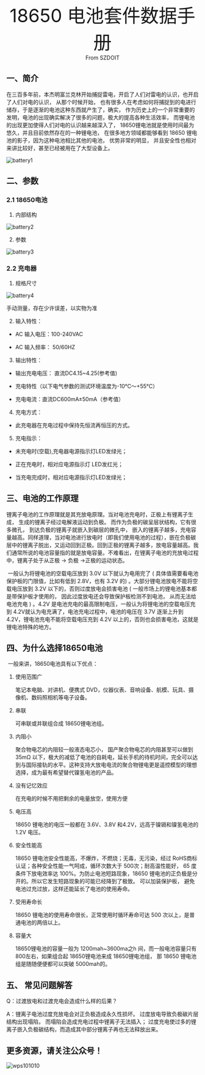 <center><font size=10> 18650 电池套件数据手册</center></font>
<center> From SZDOIT</center>

## 一、简介

​	在三百多年前，本杰明富兰克林开始捕捉雷电，开启了人们对雷电的认识，也开启了人们对电的认识， 从那个时候开始， 也有很多人在考虑如何将捕捉到的电进行储存，于是逐渐的电池这种东西就产生了，确实， 作为历史上的一个非常重要的发明，电池的出现确实解决了很多的问题，极大的提高各种生活效率， 而锂电池的出现更加使得人们对电的认识越来越深入了， 18650锂电池就是使用时间最为悠久，并且目前依然存在的一种锂电池， 在很多地方领域都能够看到 18650 锂电池的影子，因为这种电池相比其他的电池， 优势非常的明显， 并且安全性也相对来讲比较好，甚至已经被用在了大型设备上。

![battery1](battery1.png)

## 二、参数

### 2.1 18650电池

1. 内部结构

![battery2](battery2.png)

2. 参数

![battery3](battery3.png)

### 2.2 充电器

1. 规格尺寸

![battery4](battery4.png)

手动测量，存在少许误差，以实物为准

2. 输入特性：

- AC 输入电压：100-240VAC

- AC 输入频率： 50/60HZ

3. 输出特性：

- 输出充电电压： 直流DC4.15~4.25(参考值)

- 充电特性（以下电气参数的测试环境温度为-10℃～+55℃）

- 充电电流：直流DC600mA±50mA（参考值）

4. 充电方式：

- 此充电器在充电过程中保持先恒流再恒压的方式。

5. 充电指示：

- 未充电时(空载),充电器电源指示灯LED发绿光；

- 正在充电时，相对应电源指示灯 LED发红光；

- 当充电完成时，相对应电源指示灯LED发绿光；

## 三、电池的工作原理

​		锂离子电池的工作原理就是其充放电原理。当对电池充电时，正极上有锂离子生成， 生成的锂离子经过电解液运动到负极。 而作为负极的碳呈层状结构，它有很多微孔， 到达负极的锂离子就嵌入到碳层的微孔中， 嵌入的锂离子越多，充电容量越高。同样道理，当对电池进行放电时（即我们使用电池的过程），嵌在负极碳层中的锂离子脱出，又运动回到正极。回到正极的锂离子越多，放电容量越高。我们通常所说的电池容量指的就是放电容量。不难看出，在锂离子电池的充放电过程中，锂离子处于从正极 → 负极 →正极的运动状态。

​		一般认为将锂电池的空载电压放到 3.0V 以下就认为电用完了 ( 具体值需要看电池保护板的门限值，比如有低到 2.8V，也有 3.2V 的) 。大部分锂电池放电不能将空载电压放到 3.2V 以下的，否则过度放电会损害电池 ( 一般市场上的锂电池基本都是带保护板才使用的， 因此过度放电还会导致保护板检测不到电池， 从而无法给电池充电 ) 。4.2V 是电池充电的最高限制电压，一般认为将锂电池的空载电压充到 4.2V就认为电充满了，电池充电过程中，电池的电压在 3.7V 逐渐上升到 4.2V，锂电池充电不能将空载电压充到 4.2V 以上的，否则也会损害电池，这就是锂电池特殊的地方。

## 四、为什么选择18650电池

​	一般来讲，18650电池具有以下优点：

1. 使用范围广

   笔记本电脑、对讲机、便携式 DVD，仪器仪表、音响设备、航模、玩具、摄像机、数码照相机等电子设备。

2. 串联

   可串联或并联组合成 18650锂电池组。

3. 内阻小

   聚合物电芯的内阻较一般液态电芯小， 国产聚合物电芯的内阻甚至可以做到35mΩ 以下，极大的减低了电池的自耗电，延长手机的待机时间，完全可以达到与国际接轨的水平。这种支持大放电电流的聚合物锂电更是遥控模型的理想选择，成为最有希望替代镍氢电池的产品。

4. 没有记忆效应

   在充电的时候不用把剩余的电量放空，使用方便

5. 电压高

   18650 锂电池的电压一般都在 3.6V、3.8V 和4.2V，远高于镍镉和镍氢电池的 1.2V 电压。

6. 安全性能高

   18650 锂电池安全性能高，不爆炸，不燃烧；无毒，无污染，经过 RoHS商标认证；各种安全性能一气呵成，循环次数大于 500次；耐高温性能好， 65 度条件下放电效率达 100%。为防止电池短路现象，18650 锂电池的正负极是分开的。所以它发生短路现象的可能已经降到了极致。 可以加装保护板， 避免电池过充过放，这样还能延长了电池的使用寿命。

7. 受用寿命长

   18650 锂电池的使用寿命很长，正常使用时循环寿命可达 500 次以上，是普通电池的两倍以上。

8. 容量大

   18650锂电池的容量一般为 1200mah~3600ma之h 间，而一般电池容量只有 800左右，如果组合起 18650锂电池来成 18650锂电池组， 那 18650 锂电池组是随随便便都可以突破 5000mah的。

## 五、 常见问题解答

Q：过渡放电和过渡充电会造成什么样的后果？

A：锂离子电池过度充放电会对正负极造成永久性损坏。 过度放电导致负极碳片层结构出现塌陷， 而塌陷会造成充电过程中锂离子无法插入； 过度充电使过多的锂离子嵌入负极碳结构，而造成其中部分锂离子再也无法释放出来。



## 更多资源，请关注公众号！

![wps101010](wps101010.png)